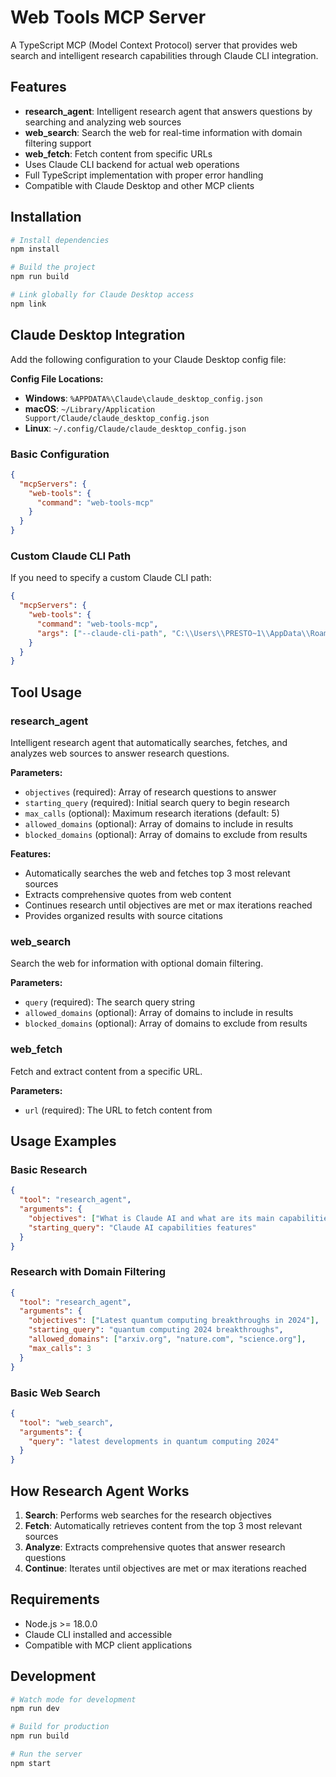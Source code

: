 # Web Tools MCP Server

A TypeScript MCP (Model Context Protocol) server that provides web search and intelligent research capabilities through Claude CLI integration.

## Features

- **research_agent**: Intelligent research agent that answers questions by searching and analyzing web sources
- **web_search**: Search the web for real-time information with domain filtering support  
- **web_fetch**: Fetch content from specific URLs
- Uses Claude CLI backend for actual web operations
- Full TypeScript implementation with proper error handling
- Compatible with Claude Desktop and other MCP clients

## Installation

```bash
# Install dependencies
npm install

# Build the project
npm run build

# Link globally for Claude Desktop access
npm link
```

## Claude Desktop Integration

Add the following configuration to your Claude Desktop config file:

**Config File Locations:**
- **Windows**: `%APPDATA%\Claude\claude_desktop_config.json`
- **macOS**: `~/Library/Application Support/Claude/claude_desktop_config.json`
- **Linux**: `~/.config/Claude/claude_desktop_config.json`

### Basic Configuration

```json
{
  "mcpServers": {
    "web-tools": {
      "command": "web-tools-mcp"
    }
  }
}
```

### Custom Claude CLI Path

If you need to specify a custom Claude CLI path:

```json
{
  "mcpServers": {
    "web-tools": {
      "command": "web-tools-mcp",
      "args": ["--claude-cli-path", "C:\\Users\\PRESTO~1\\AppData\\Roaming\\npm\\claude.cmd"]
    }
  }
}
```

## Tool Usage

### research_agent
Intelligent research agent that automatically searches, fetches, and analyzes web sources to answer research questions.

**Parameters:**
- `objectives` (required): Array of research questions to answer
- `starting_query` (required): Initial search query to begin research
- `max_calls` (optional): Maximum research iterations (default: 5)
- `allowed_domains` (optional): Array of domains to include in results
- `blocked_domains` (optional): Array of domains to exclude from results

**Features:**
- Automatically searches the web and fetches top 3 most relevant sources
- Extracts comprehensive quotes from web content
- Continues research until objectives are met or max iterations reached
- Provides organized results with source citations

### web_search
Search the web for information with optional domain filtering.

**Parameters:**
- `query` (required): The search query string
- `allowed_domains` (optional): Array of domains to include in results
- `blocked_domains` (optional): Array of domains to exclude from results

### web_fetch
Fetch and extract content from a specific URL.

**Parameters:**
- `url` (required): The URL to fetch content from

## Usage Examples

### Basic Research
```json
{
  "tool": "research_agent",
  "arguments": {
    "objectives": ["What is Claude AI and what are its main capabilities?"],
    "starting_query": "Claude AI capabilities features"
  }
}
```

### Research with Domain Filtering
```json
{
  "tool": "research_agent", 
  "arguments": {
    "objectives": ["Latest quantum computing breakthroughs in 2024"],
    "starting_query": "quantum computing 2024 breakthroughs",
    "allowed_domains": ["arxiv.org", "nature.com", "science.org"],
    "max_calls": 3
  }
}
```

### Basic Web Search
```json
{
  "tool": "web_search",
  "arguments": {
    "query": "latest developments in quantum computing 2024"
  }
}
```

## How Research Agent Works

1. **Search**: Performs web searches for the research objectives
2. **Fetch**: Automatically retrieves content from the top 3 most relevant sources  
3. **Analyze**: Extracts comprehensive quotes that answer research questions
4. **Continue**: Iterates until objectives are met or max iterations reached

## Requirements

- Node.js >= 18.0.0
- Claude CLI installed and accessible
- Compatible with MCP client applications

## Development

```bash
# Watch mode for development
npm run dev

# Build for production
npm run build

# Run the server
npm start
```
